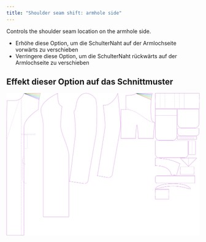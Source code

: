 ```yaml
---
title: "Shoulder seam shift: armhole side"
---
```



Controls the shoulder seam location on the armhole side.

- Erhöhe diese Option, um die SchulterNaht auf der Armlochseite vorwärts zu verschieben
- Verringere diese Option, um die SchulterNaht rückwärts auf der Armlochseite zu verschieben

## Effekt dieser Option auf das Schnittmuster

![This image shows the effect of this option by superimposing several variants that have a different value for this option](carlita_s3armhole_sample.svg "Effect of this option on the pattern")
